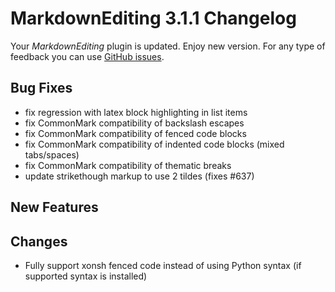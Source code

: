 # MarkdownEditing 3.1.1 Changelog

Your _MarkdownEditing_ plugin is updated. Enjoy new version. For any type of
feedback you can use [GitHub issues][issues].

## Bug Fixes

* fix regression with latex block highlighting in list items
* fix CommonMark compatibility of backslash escapes
* fix CommonMark compatibility of fenced code blocks
* fix CommonMark compatibility of indented code blocks (mixed tabs/spaces)
* fix CommonMark compatibility of thematic breaks
* update strikethough markup to use 2 tildes (fixes #637)

## New Features

## Changes

* Fully support xonsh fenced code instead of using Python syntax 
  (if supported syntax is installed)

[issues]: https://github.com/SublimeText-Markdown/MarkdownEditing/issues
